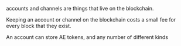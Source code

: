 accounts and channels are things that live on the blockchain.


Keeping an account or channel on the blockchain costs a small fee for every block that they exist.

An account can store AE tokens, and any number of different kinds